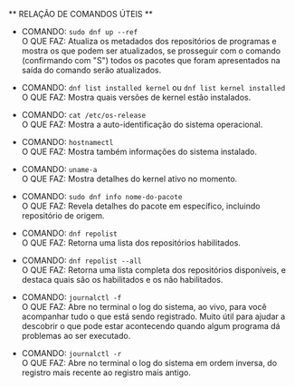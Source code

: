 ** RELAÇÃO DE COMANDOS ÚTEIS **

* COMANDO: `sudo dnf up --ref`
<br> O QUE FAZ: Atualiza os metadados dos repositórios de programas e mostra os que podem ser atualizados, se prosseguir com o comando (confirmando com "S") todos os pacotes que foram apresentados na saída do comando serão atualizados.

* COMANDO: `dnf list installed kernel` ou `dnf list kernel installed`
<br> O QUE FAZ: Mostra quais versões de kernel estão instalados.

* COMANDO: `cat /etc/os-release`
<br> O QUE FAZ: Mostra a auto-identificação do sistema operacional.

* COMANDO: `hostnamectl`
<br> O QUE FAZ: Mostra também informações do sistema instalado.

* COMANDO: `uname-a`
<br> O QUE FAZ: Mostra detalhes do kernel ativo no momento.

* COMANDO: `sudo dnf info nome-do-pacote` 
<br> O QUE FAZ: Revela detalhes do pacote em específico, incluindo repositório de origem.

* COMANDO: `dnf repolist`
<br> O QUE FAZ: Retorna uma lista dos repositórios habilitados.

* COMANDO: `dnf repolist --all`
<br> O QUE FAZ: Retorna uma lista completa dos repositórios disponíveis, e destaca quais são os habilitados e os não habilitados.

* COMANDO: `journalctl -f` 
<br> O QUE FAZ: Abre no terminal o log do sistema, ao vivo, para você acompanhar tudo o que está sendo registrado. Muito útil para ajudar a descobrir o que pode estar acontecendo quando algum programa dá problemas ao ser executado.

* COMANDO: `journalctl -r`
<br> O QUE FAZ: Abre no terminal o log do sistema em ordem inversa, do registro mais recente ao registro mais antigo.
